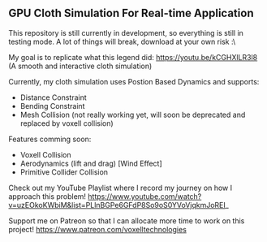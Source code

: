 GPU Cloth Simulation For Real-time Application
---

This repository is still currently in development, so everything is still in testing mode. A lot of things will break, download at your own risk :\

My goal is to replicate what this legend did: https://youtu.be/kCGHXlLR3l8 (A smooth and interactive cloth simulation)

Currently, my cloth simulation uses Postion Based Dynamics and supports:
- Distance Constraint
- Bending Constraint
- Mesh Collision (not really working yet, will soon be deprecated and replaced by voxell collision)

Features comming soon:
- Voxell Collision
- Aerodynamics (lift and drag) [Wind Effect]
- Primitive Collider Collision


Check out my YouTube Playlist where I record my journey on how I approach this problem!
https://www.youtube.com/watch?v=uzEOkoKWbiM&list=PLlnBGPe6GFdP8So9oS0YVoVjqkmJoREI_

Support me on Patreon so that I can allocate more time to work on this project!
https://www.patreon.com/voxelltechnologies

<!-- ###How to use?
---
 -->